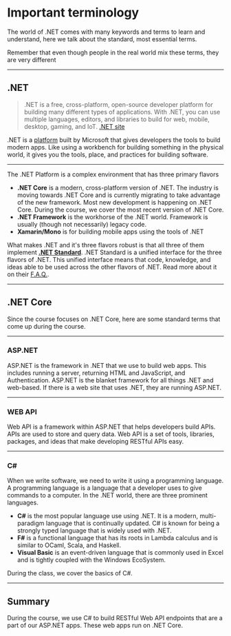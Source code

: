 # Important terminology

The world of .NET comes with many keywords and terms to learn and understand, here we talk about the standard, most essential terms.

Remember that even though people in the real world mix these terms, they are very different

---

## .NET

> .NET is a free, cross-platform, open-source developer platform for building many different types of applications. With .NET, you can use multiple languages, editors, and libraries to build for web, mobile, desktop, gaming, and IoT.
> [.NET site](https://dotnet.microsoft.com/learn/dotnet/what-is-dotnet)

.NET is a [platform](https://en.wikipedia.org/wiki/Computing_platform) built by Microsoft that gives developers the tools to build modern apps. Like using a workbench for building something in the physical world, it gives you the tools, place, and practices for building software.

---

The .NET Platform is a complex environment that has three primary flavors

- **.NET Core** is a modern, cross-platform version of .NET. The industry is moving towards .NET Core and is currently migrating to take advantage of the new framework. Most new development is happening on .NET Core. During the course, we cover the most recent version of .NET Core.
- **.NET Framework** is the workhorse of the .NET world. Framework is usually (though not necessarily) legacy code.
- **Xamarin/Mono** is for building mobile apps using the tools of .NET

What makes .NET and it's three flavors robust is that all three of them implement [**.NET Standard**](https://github.com/dotnet/standard/blob/master/docs/faq.md). .NET Standard is a unified interface for the three flavors of .NET. This unified interface means that code, knowledge, and ideas able to be used across the other flavors of .NET. Read more about it on their [F.A.Q.](https://github.com/dotnet/standard/blob/master/docs/faq.md).

---

## .NET Core

Since the course focuses on .NET Core, here are some standard terms that come up during the course.

---

### ASP.NET

ASP.NET is the framework in .NET that we use to build web apps. This includes running a server, returning HTML and JavaScript, and Authentication. ASP.NET is the blanket framework for all things .NET and web-based. If there is a web site that uses .NET, they are running ASP.NET.

---

### WEB API

Web API is a framework within ASP.NET that helps developers build APIs. APIs are used to store and query data. Web API is a set of tools, libraries, packages, and ideas that make developing RESTful APIs easy.

---

### C&#35;

When we write software, we need to write it using a programming language. A programming language is a language that a developer uses to give commands to a computer. In the .NET world, there are three prominent languages.

- **C#** is the most popular language use using .NET. It is a modern, multi-paradigm language that is continually updated. C# is known for being a strongly typed language that is widely used with .NET.
- **F#** is a functional language that has its roots in Lambda calculus and is similar to OCaml, Scala, and Haskell.
- **Visual Basic** is an event-driven language that is commonly used in Excel and is tightly coupled with the Windows EcoSystem.

During the class, we cover the basics of C#.

---

## Summary

During the course, we use C# to build RESTful Web API endpoints that are a part of our ASP.NET apps. These web apps run on .NET Core.
